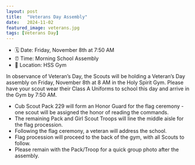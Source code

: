 ```yaml
---
layout: post
title:  "Veterans Day Assembly"
date:   2024-11-02
featured_image: veterans.jpg
tags: [Veterans Day]
---
```


* 🗓️ Date: Friday, November 8th at 7:50 AM
* ⏰ Time: Morning School Assembly
* 📍 Location: HSS Gym

In observance of Veteran’s Day, the Scouts will be holding a Veteran’s Day assembly on Friday, November 8th at 8 AM in the Holy Spirit Gym. Please have your scout wear their Class A Uniforms to school this day and arrive in the Gym by 7:50 AM.

* Cub Scout Pack 229 will form an Honor Guard for the flag ceremony - one scout will be assigned the honor of reading the commands.
* The remaining Pack and Girl Scout Troops will line the middle aisle for the flag procession.
* Following the flag ceremony, a veteran will address the school.
* Flag procession will proceed to the back of the gym, with all Scouts to follow.
* Please remain with the Pack/Troop for a quick group photo after the assembly.
